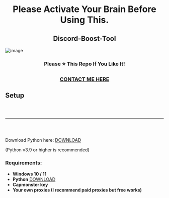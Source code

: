 <h1 align="center">
Please Activate Your Brain Before Using This.  
</h1>

<h2 align="center">
  Discord-Boost-Tool
</h2>

![image](https://i.imgur.com/WQMh0N0.png) 

<h3 align="center">
Please ⭐ This Repo If You Like It!
</h3>
<h3 align="center">
<a href="https://guns.lol/solve">CONTACT ME HERE</a>
</h3>



## Setup
<hr style="border-radius: 2%; margin-top: 60px; margin-bottom: 60px;" noshade="" size="20" width="100%">

Download Python here: [DOWNLOAD](https://www.python.org/downloads/) 

(Python v3.9 or higher is recommended)



### Requirements:
 - **Windows 10 / 11**
 - **Python** [DOWNLOAD](https://www.python.org/ftp/python/3.10.5/python-3.10.5-amd64.exe)
 - **Capmonster key** 
 - **Your own proxies (I recommend paid proxies but free works)**

